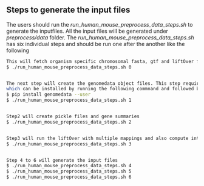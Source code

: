 ## Steps to generate the input files
The users should run the _run_human_mouse_preprocess_data_steps.sh_ to generate the inputfiles. All the input files will be generated under _preprocess/data_ folder. The _run_human_mouse_preprocess_data_steps.sh_ has six individual steps and should be run one after the another like the following 
```bash
This will fetch organism specific chromosomal fasta, gtf and liftOver files. 
$ ./run_human_mouse_preprocess_data_steps.sh 0


The next step will create the genomedata object files. This step requires genomedata package
which can be installed by running the following commnand and followed by the step 1 commnad.
$ pip install genomedata --user
$ ./run_human_mouse_preprocess_data_steps.sh 1


Step2 will create pickle files and gene summaries
$ ./run_human_mouse_preprocess_data_steps.sh 2


Step3 will run the liftOver with multiple mappings and also compute intersections with the other set of exons
$ ./run_human_mouse_preprocess_data_steps.sh 3


Step 4 to 6 will generate the input files
$ ./run_human_mouse_preprocess_data_steps.sh 4
$ ./run_human_mouse_preprocess_data_steps.sh 5
$ ./run_human_mouse_preprocess_data_steps.sh 6

